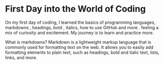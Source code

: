# First Day  into the World of Coding

On my first day of coding, I learned the basics of programming languages, markdowns , headings, bold , italics, how to use GitHub and more .  feeling a mix of curiosity and excitement.
My journey is to learn and  practice more.
 
What is markdowns?
Markdown is a lightweight markup language that is commonly used for formatting text on the web. It allows you to easily add formatting elements to plain text, such as headings, bold and italic text, lists, links, and more.
